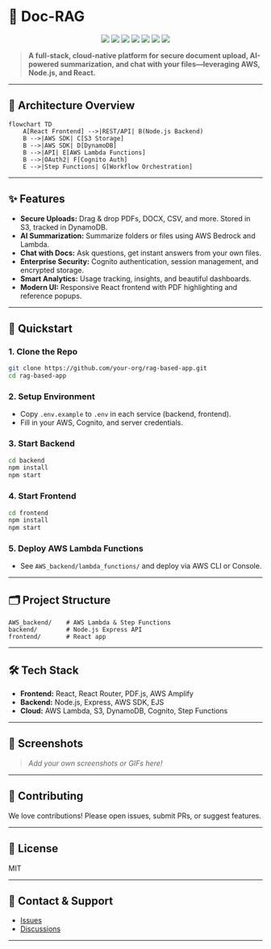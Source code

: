 # 🚀 Doc-RAG

<p align="center">
  <img src="https://img.shields.io/badge/Node.js-Express-green?logo=node.js" />
  <img src="https://img.shields.io/badge/React-Frontend-blue?logo=react" />
  <img src="https://img.shields.io/badge/AWS-Lambda-orange?logo=amazon-aws" />
  <img src="https://img.shields.io/badge/Cognito-Auth-purple?logo=amazon-aws" />
  <img src="https://img.shields.io/badge/S3-Storage-yellow?logo=amazon-aws" />
  <img src="https://img.shields.io/badge/DynamoDB-Database-4B0082?logo=amazon-dynamodb" />
  <img src="https://img.shields.io/badge/License-MIT-brightgreen" />
</p>

> **A full-stack, cloud-native platform for secure document upload, AI-powered summarization, and chat with your files—leveraging AWS, Node.js, and React.**

---

## 🧩 Architecture Overview

```mermaid
flowchart TD
    A[React Frontend] -->|REST/API| B(Node.js Backend)
    B -->|AWS SDK| C[S3 Storage]
    B -->|AWS SDK| D[DynamoDB]
    B -->|API| E[AWS Lambda Functions]
    B -->|OAuth2| F[Cognito Auth]
    E -->|Step Functions| G[Workflow Orchestration]
```

---

## ✨ Features
- **Secure Uploads:** Drag & drop PDFs, DOCX, CSV, and more. Stored in S3, tracked in DynamoDB.
- **AI Summarization:** Summarize folders or files using AWS Bedrock and Lambda.
- **Chat with Docs:** Ask questions, get instant answers from your own files.
- **Enterprise Security:** Cognito authentication, session management, and encrypted storage.
- **Smart Analytics:** Usage tracking, insights, and beautiful dashboards.
- **Modern UI:** Responsive React frontend with PDF highlighting and reference popups.

---

## 🚦 Quickstart

### 1. Clone the Repo
```sh
git clone https://github.com/your-org/rag-based-app.git
cd rag-based-app
```

### 2. Setup Environment
- Copy `.env.example` to `.env` in each service (backend, frontend).
- Fill in your AWS, Cognito, and server credentials.

### 3. Start Backend
```sh
cd backend
npm install
npm start
```

### 4. Start Frontend
```sh
cd frontend
npm install
npm start
```

### 5. Deploy AWS Lambda Functions
- See `AWS_backend/lambda_functions/` and deploy via AWS CLI or Console.

---

## 🗂️ Project Structure

```
AWS_backend/    # AWS Lambda & Step Functions
backend/        # Node.js Express API
frontend/       # React app
```

---

## 🛠️ Tech Stack
- **Frontend:** React, React Router, PDF.js, AWS Amplify
- **Backend:** Node.js, Express, AWS SDK, EJS
- **Cloud:** AWS Lambda, S3, DynamoDB, Cognito, Step Functions

---

## 📸 Screenshots
> _Add your own screenshots or GIFs here!_

---

## 🤝 Contributing
We love contributions! Please open issues, submit PRs, or suggest features.

---

## 📄 License
MIT

---

## 💬 Contact & Support
- [Issues](https://github.com/your-org/rag-based-app/issues)
- [Discussions](https://github.com/your-org/rag-based-app/discussions)

---
